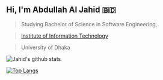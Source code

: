 ## Hi, I'm Abdullah Al Jahid 🇧🇩

> Studying Bachelor of Science in Software Engineering,

> [Institute of Information Technology](http://iit.du.ac.bd)

> University of Dhaka
            
![Jahid's github stats](https://github-readme-stats.vercel.app/api?username=Jahid1999&&show_icons=true&title_color=00ff00&icon_color=bb2acf&text_color=daf7dc&bg_color=151515)


[![Top Langs](https://github-readme-stats.vercel.app/api/top-langs/?username=Jahid1999&layout=compact)](https://github.com/Jahid1999/github-readme-stats)


<!--
**Jahid1999/Jahid1999** is a ✨ _special_ ✨ repository because its `README.md` (this file) appears on your GitHub profile.

Here are some ideas to get you started:

- 🔭 I’m currently working on ...
- 🌱 I’m currently learning ...
- 👯 I’m looking to collaborate on ...
- 🤔 I’m looking for help with ...
- 💬 Ask me about ...
- 📫 How to reach me: ...
- 😄 Pronouns: ...
- ⚡ Fun fact: ...
-->
